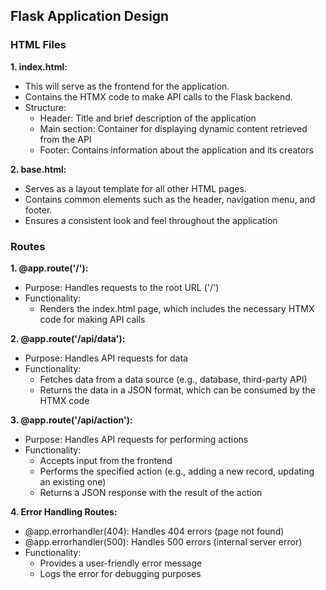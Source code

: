## Flask Application Design

### HTML Files

**1. index.html:**
- This will serve as the frontend for the application.
- Contains the HTMX code to make API calls to the Flask backend.
- Structure:
  - Header: Title and brief description of the application
  - Main section: Container for displaying dynamic content retrieved from the API
  - Footer: Contains information about the application and its creators

**2. base.html:**
- Serves as a layout template for all other HTML pages.
- Contains common elements such as the header, navigation menu, and footer.
- Ensures a consistent look and feel throughout the application

### Routes

**1. @app.route('/'):**
- Purpose: Handles requests to the root URL ('/')
- Functionality:
  - Renders the index.html page, which includes the necessary HTMX code for making API calls

**2. @app.route('/api/data'):**
- Purpose: Handles API requests for data
- Functionality:
  - Fetches data from a data source (e.g., database, third-party API)
  - Returns the data in a JSON format, which can be consumed by the HTMX code

**3. @app.route('/api/action'):**
- Purpose: Handles API requests for performing actions
- Functionality:
  - Accepts input from the frontend
  - Performs the specified action (e.g., adding a new record, updating an existing one)
  - Returns a JSON response with the result of the action

**4. Error Handling Routes:**
- @app.errorhandler(404): Handles 404 errors (page not found)
- @app.errorhandler(500): Handles 500 errors (internal server error)
- Functionality:
  - Provides a user-friendly error message
  - Logs the error for debugging purposes